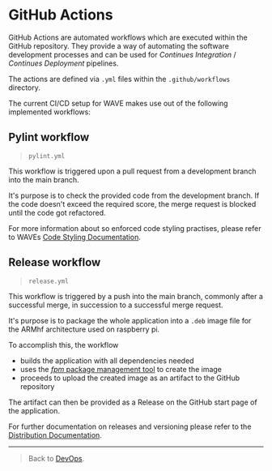# GitHub Actions

GitHub Actions are automated workflows which are executed within the GitHub repository. They provide a way of automating the software development processes and can be used for _Continues Integration_ / _Continues Deployment_ pipelines.

The actions are defined via `.yml` files within the `.github/workflows` directory.

The current CI/CD setup for WAVE makes use out of the following implemented workflows:

## Pylint workflow

> `pylint.yml`

This workflow is triggered upon a pull request from a development branch into the main branch.

It's purpose is to check the provided code from the development branch. If the code doesn't exceed the required score, the merge request is blocked until the code got refactored.

For more information about so enforced code styling practises, please refer to WAVEs [Code Styling Documentation](./CODE_STYLING.md).

## Release workflow

> `release.yml`

This workflow is triggered by a push into the main branch, commonly after a successful merge, in succession to a successful merge request.

It's purpose is to package the whole application into a `.deb` image file for the ARMhf architecture used on raspberry pi.

To accomplish this, the workflow
- builds the application with all dependencies needed
- uses the [_fpm_ package management tool](https://github.com/jordansissel/fpm) to create the image
- proceeds to upload the created image as an artifact to the GitHub repository

The artifact can then be provided as a Release on the GitHub start page of the application.

For further documentation on releases and versioning please refer to the [Distribution Documentation](./DISTRIBUTION.md).

---

> Back to [DevOps](./_DEV_OPS.md).